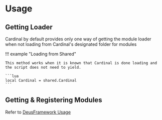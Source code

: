 # Usage

## Getting Loader

Cardinal by default provides only one way of getting the module loader when not loading from Cardinal's designated folder for modules

!!! example "Loading from Shared"

    This method works when it is known that Cardinal is done loading and the script does not need to yield.

    ```lua
    local Cardinal = shared.Cardinal
    ```

## Getting & Registering Modules

Refer to [DeusFramework Usage](../DeusFramework/usage.md#getting-modules)
